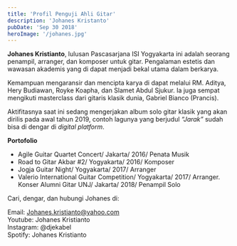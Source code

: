 ```yaml
---
title: 'Profil Penguji Ahli Gitar'
description: 'Johanes Kristanto'
pubDate: 'Sep 30 2018'
heroImage: '/johanes.jpg'
---
```


**Johanes Kristianto**, lulusan Pascasarjana ISI Yogyakarta ini adalah seorang penampil, arranger, dan komposer untuk gitar. Pengalaman estetis dan wawasan akademis yang di dapat menjadi bekal utama dalam berkarya.

Kemampuan mengaransir dan mencipta karya di dapat melalui RM. Aditya, Hery Budiawan, Royke Koapha, dan Slamet Abdul Sjukur. Ia juga sempat mengikuti masterclass dari gitaris klasik dunia, Gabriel Bianco (Prancis).

Aktifitasnya saat ini sedang mengerjakan album solo gitar klasik yang akan dirilis pada awal tahun 2019, contoh lagunya yang berjudul *“Jarak”* sudah bisa di dengar di *digital platform*.

**Portofolio**

- Agile Guitar Quartet Concert/ Jakarta/ 2016/ Penata Musik
- Road to Gitar Akbar #2/ Yogyakarta/ 2016/ Komposer
- Jogja Guitar Night/ Yogyakarta/ 2017/ Arranger
- Valerio International Guitar Competition/ Yogyakarta/ 2017/ Arranger. Konser Alumni Gitar UNJ/ Jakarta/ 2018/ Penampil Solo

Cari, dengar, dan hubungi Johanes di: 

Email: Johanes.kristianto@yahoo.com  
Youtube: Johanes Kristianto  
Instagram: @djekabel  
Spotify: Johanes Kristianto






